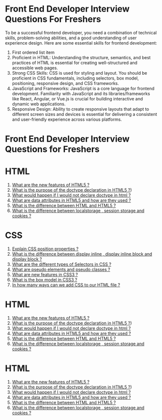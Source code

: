 # Front End Developer Interview Questions For Freshers

To be a successful frontend developer, you need a combination of technical skills, problem-solving abilities, and a good understanding of user experience design. Here are some essential skills for frontend development:
1. First ordered list item
1. Proficient in HTML: Understanding the structure, semantics, and best practices of HTML is essential for creating well-structured and accessible web pages.
2. Strong CSS Skills: CSS is used for styling and layout. You should be proficient in CSS fundamentals, including selectors, box model, positioning, responsive design, and CSS frameworks.
3. JavaScript and Frameworks: JavaScript is a core language for frontend development. Familiarity with JavaScript and its libraries/frameworks like React, Angular, or Vue.js is crucial for building interactive and dynamic web applications.
4. Responsive Design: Ability to create responsive layouts that adapt to different screen sizes and devices is essential for delivering a consistent and user-friendly experience across various platforms.

# Front End Developer Interview Questions for Freshers

# HTML
1. [What are the new features of HTML5 ?](https://medium.com/r/?url=https%3A%2F%2Fwww.frontendinterviewquestions.com%2Finterview-questions%2Fnew-features-of-html5)
2. [What is the purpose of the doctype declaration in HTML5 ?](https://medium.com/r/?url=https%3A%2F%2Fwww.frontendinterviewquestions.com%2Finterview-questions%2Fwhat-is-the-purpose-of-the-doctype-declaration-in-html5))
3. [What would happen if I would not declare doctype in html ?](https://medium.com/r/?url=https%3A%2F%2Fwww.frontendinterviewquestions.com%2Finterview-questions%2Fwhat-would-happen-if-i-would-not-declare-doctype-in-html)
4. [What are data attributes in HTML5 and how are they used ?](https://medium.com/r/?url=https%3A%2F%2Fwww.frontendinterviewquestions.com%2Finterview-questions%2Fwhat-are-data-attributes-in-html5-and-how-are-they-used)
5. [What is the difference between HTML and HTML5 ?](https://medium.com/r/?url=https%3A%2F%2Fwww.frontendinterviewquestions.com%2Finterview-questions%2Fwhat-is-the-difference-between-html-and-html5)
6. [What is the difference between localstorage , session storage and cookies ?](https://medium.com/r/?url=https%3A%2F%2Fwww.frontendinterviewquestions.com%2Finterview-questions%2Fdifference-between-localstorage-%2C-session-storage-and-cookies)

# CSS
1. [Explain CSS position properties ?](https://medium.com/r/?url=https%3A%2F%2Fwww.frontendinterviewquestions.com%2Finterview-questions%2Fexplain-css-position-properties)
2. [What is the difference between display inline , display inline block and display block ?](https://medium.com/r/?url=https%3A%2F%2Fwww.frontendinterviewquestions.com%2Finterview-questions%2Fdifference-between-display-inline-%2C-display-inline-block-and-display-block)
3. [What are the different types of Selectors in CSS ?](https://medium.com/r/?url=https%3A%2F%2Fwww.frontendinterviewquestions.com%2Finterview-questions%2Fwhat-are-the-different-types-of-selectors-in-css)
4. [What are pseudo elements and pseudo classes ?](https://medium.com/r/?url=https%3A%2F%2Fwww.frontendinterviewquestions.com%2Finterview-questions%2Fwhat-are-pseudo-elements-and-pseudo-classes)
5. [What are new features in CSS3 ?](https://medium.com/r/?url=https%3A%2F%2Fwww.frontendinterviewquestions.com%2Finterview-questions%2Fwhat-are-new-features-in-css3)
6. [What is the box model in CSS3 ?](https://medium.com/r/?url=https%3A%2F%2Fwww.frontendinterviewquestions.com%2Finterview-questions%2Fwhat-is-the-box-model-in-css3)
7. [In how many ways can we add CSS to our HTML file ?](https://medium.com/r/?url=https%3A%2F%2Fwww.frontendinterviewquestions.com%2Finterview-questions%2Fin-how-many-ways-can-we-add-css-to-our-html-file)

# HTML
1. [What are the new features of HTML5 ?](https://medium.com/r/?url=https%3A%2F%2Fwww.frontendinterviewquestions.com%2Finterview-questions%2Fnew-features-of-html5)
2. [What is the purpose of the doctype declaration in HTML5 ?](https://medium.com/r/?url=https%3A%2F%2Fwww.frontendinterviewquestions.com%2Finterview-questions%2Fwhat-is-the-purpose-of-the-doctype-declaration-in-html5))
3. [What would happen if I would not declare doctype in html ?](https://medium.com/r/?url=https%3A%2F%2Fwww.frontendinterviewquestions.com%2Finterview-questions%2Fwhat-would-happen-if-i-would-not-declare-doctype-in-html)
4. [What are data attributes in HTML5 and how are they used ?](https://medium.com/r/?url=https%3A%2F%2Fwww.frontendinterviewquestions.com%2Finterview-questions%2Fwhat-are-data-attributes-in-html5-and-how-are-they-used)
5. [What is the difference between HTML and HTML5 ?](https://medium.com/r/?url=https%3A%2F%2Fwww.frontendinterviewquestions.com%2Finterview-questions%2Fwhat-is-the-difference-between-html-and-html5)
6. [What is the difference between localstorage , session storage and cookies ?](https://medium.com/r/?url=https%3A%2F%2Fwww.frontendinterviewquestions.com%2Finterview-questions%2Fdifference-between-localstorage-%2C-session-storage-and-cookies)


# HTML
1. [What are the new features of HTML5 ?](https://medium.com/r/?url=https%3A%2F%2Fwww.frontendinterviewquestions.com%2Finterview-questions%2Fnew-features-of-html5)
2. [What is the purpose of the doctype declaration in HTML5 ?](https://medium.com/r/?url=https%3A%2F%2Fwww.frontendinterviewquestions.com%2Finterview-questions%2Fwhat-is-the-purpose-of-the-doctype-declaration-in-html5))
3. [What would happen if I would not declare doctype in html ?](https://medium.com/r/?url=https%3A%2F%2Fwww.frontendinterviewquestions.com%2Finterview-questions%2Fwhat-would-happen-if-i-would-not-declare-doctype-in-html)
4. [What are data attributes in HTML5 and how are they used ?](https://medium.com/r/?url=https%3A%2F%2Fwww.frontendinterviewquestions.com%2Finterview-questions%2Fwhat-are-data-attributes-in-html5-and-how-are-they-used)
5. [What is the difference between HTML and HTML5 ?](https://medium.com/r/?url=https%3A%2F%2Fwww.frontendinterviewquestions.com%2Finterview-questions%2Fwhat-is-the-difference-between-html-and-html5)
6. [What is the difference between localstorage , session storage and cookies ?](https://medium.com/r/?url=https%3A%2F%2Fwww.frontendinterviewquestions.com%2Finterview-questions%2Fdifference-between-localstorage-%2C-session-storage-and-cookies)
   
         
